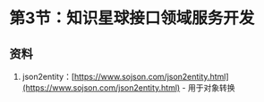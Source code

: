# 第3节：知识星球接口领域服务开发

## 资料

1. json2entity：[https://www.sojson.com/json2entity.html](https://www.sojson.com/json2entity.html) - 用于对象转换